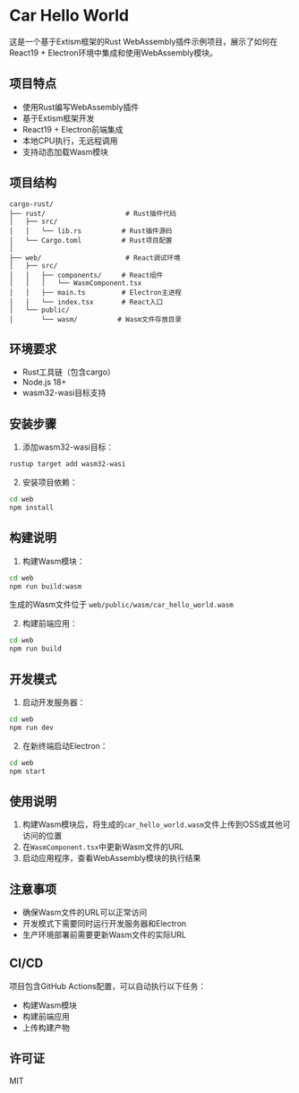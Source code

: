 # Car Hello World

这是一个基于Extism框架的Rust WebAssembly插件示例项目，展示了如何在React19 + Electron环境中集成和使用WebAssembly模块。

## 项目特点

- 使用Rust编写WebAssembly插件
- 基于Extism框架开发
- React19 + Electron前端集成
- 本地CPU执行，无远程调用
- 支持动态加载Wasm模块

## 项目结构

```
cargo-rust/
├── rust/                    # Rust插件代码
│   ├── src/
│   │   └── lib.rs          # Rust插件源码
│   └── Cargo.toml          # Rust项目配置
│
├── web/                     # React调试环境
│   ├── src/
│   │   ├── components/     # React组件
│   │   │   └── WasmComponent.tsx
│   │   ├── main.ts         # Electron主进程
│   │   └── index.tsx       # React入口
│   └── public/
│       └── wasm/          # Wasm文件存放目录
```

## 环境要求

- Rust工具链（包含cargo）
- Node.js 18+
- wasm32-wasi目标支持

## 安装步骤

1. 添加wasm32-wasi目标：
```bash
rustup target add wasm32-wasi
```

2. 安装项目依赖：
```bash
cd web
npm install
```

## 构建说明

1. 构建Wasm模块：
```bash
cd web
npm run build:wasm
```
生成的Wasm文件位于 `web/public/wasm/car_hello_world.wasm`

2. 构建前端应用：
```bash
cd web
npm run build
```

## 开发模式

1. 启动开发服务器：
```bash
cd web
npm run dev
```

2. 在新终端启动Electron：
```bash
cd web
npm start
```

## 使用说明

1. 构建Wasm模块后，将生成的`car_hello_world.wasm`文件上传到OSS或其他可访问的位置
2. 在`WasmComponent.tsx`中更新Wasm文件的URL
3. 启动应用程序，查看WebAssembly模块的执行结果

## 注意事项

- 确保Wasm文件的URL可以正常访问
- 开发模式下需要同时运行开发服务器和Electron
- 生产环境部署前需要更新Wasm文件的实际URL

## CI/CD

项目包含GitHub Actions配置，可以自动执行以下任务：

- 构建Wasm模块
- 构建前端应用
- 上传构建产物

## 许可证

MIT